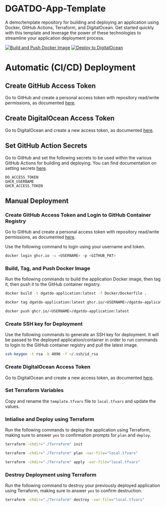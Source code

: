 # DGATDO-App-Template

A demo/template repository for building and deploying an application using Docker, GitHub Actions, Terraform, and DigitalOcean. Get started quickly with this template and leverage the power of these technologies to streamline your application deployment process.

[![Build and Push Docker Image](https://github.com/BadgerHobbs/DGATDO-App-Template/actions/workflows/build-and-push-docker-image.yaml/badge.svg)](https://github.com/BadgerHobbs/DGATDO-App-Template/actions/workflows/build-and-push-docker-image.yaml) [![Deploy to DigitalOcean](https://github.com/BadgerHobbs/DGATDO-App-Template/actions/workflows/deploy-to-digital-ocean.yaml/badge.svg)](https://github.com/BadgerHobbs/DGATDO-App-Template/actions/workflows/deploy-to-digital-ocean.yaml)

# Automatic (CI/CD) Deployment

## Create GitHub Access Token

Go to GitHub and create a personal access token with repository read/write permissions, as documented [here](https://docs.github.com/en/packages/working-with-a-github-packages-registry/working-with-the-container-registry).

## Create DigitalOcean Access Token

Go to DigitalOcean and create a new access token, as documented [here](https://docs.digitalocean.com/reference/api/create-personal-access-token/).

## Set GitHub Action Secrets

Go to GitHub and set the following secrets to be used within the various GitHub Actions for building and deploying. You can find documentation on setting secrets [here](https://docs.github.com/en/actions/security-guides/encrypted-secrets).

```
DO_ACCESS_TOKEN
GHCR_USERNAME
GHCR_ACCESS_TOKEN
```

## Manual Deployment

### Create GitHub Access Token and Login to GitHub Container Registry

Go to GitHub and create a personal access token with repository read/write permissions, as documented [here](https://docs.github.com/en/packages/working-with-a-github-packages-registry/working-with-the-container-registry).

Use the following command to login using your username and token.

```bash
docker login ghcr.io -u <USERNAME> -p <GITHUB_PAT>
```

### Build, Tag, and Push Docker Image

Run the following commands to build the application Docker image, then tag it, then push it to the GitHub container registry.

```bash
docker build -t dgatdo-application:latest -f Docker/Dockerfile .
```

```bash
docker tag dgatdo-application:latest ghcr.io/<USERNAME>/dgatdo-application:latest
```

```bash
docker push ghcr.io/<USERNAME>/dgatdo-application:latest
```

### Create SSH key for Deployment

Use the following commands to generate an SSH key for deployment. It will be passed to the deployed application/container in order to run commands to login to the GitHub container registry and pull the latest image.

```bash
ssh-keygen -t rsa -b 4096 -f ~/.ssh/id_rsa
```

### Create DigitalOcean Access Token

Go to DigitalOcean and create a new access token, as documented [here](https://docs.digitalocean.com/reference/api/create-personal-access-token/).

### Set Terraform Variables

Copy and rename the `template.tfvars` file to `local.tfvars` and update the values.

### Intialise and Deploy using Terraform

Run the following commands to deploy the application using Terraform, making sure to answer `yes` to confirmation prompts for `plan` and `deploy`.

```bash
terraform -chdir="./Terraform" init
```

```bash
terraform -chdir="./Terraform" plan -var-file="local.tfvars"
```

```bash
terraform -chdir="./Terraform" apply -var-file="local.tfvars"
```

### Destroy Deployment using Terraform

Run the following command to destroy your previously deployed application using Terraform, making sure to answer `yes` to confirm destruction.

```bash
terraform -chdir="./Terraform" destroy -var-file="local.tfvars"
```

